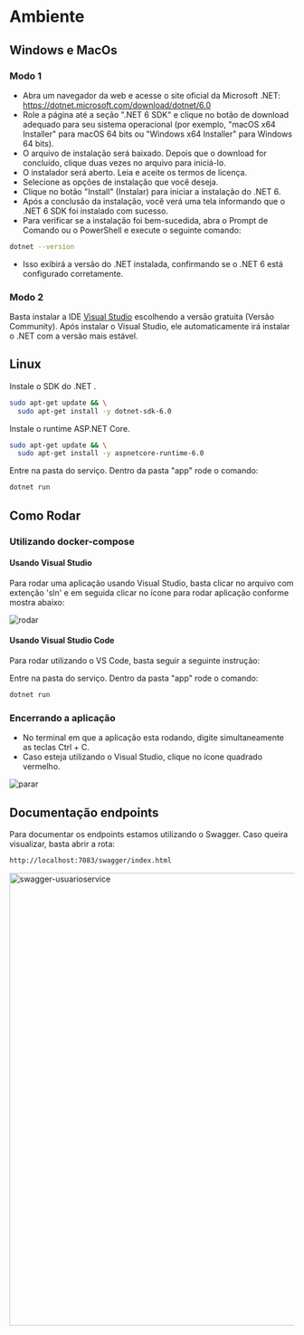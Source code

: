 # Ambiente

## Windows e MacOs

### Modo 1

- Abra um navegador da web e acesse o site oficial da Microsoft .NET: 
https://dotnet.microsoft.com/download/dotnet/6.0
- Role a página até a seção ".NET 6 SDK" e clique no botão de download adequado 
para seu sistema operacional (por exemplo, "macOS x64 Installer" para macOS 64 bits
 ou  "Windows x64 Installer" para Windows 64 bits).
- O arquivo de instalação será baixado. Depois que o download for concluído, 
clique duas vezes no arquivo para iniciá-lo.
- O instalador será aberto. Leia e aceite os termos de licença.
- Selecione as opções de instalação que você deseja.
- Clique no botão "Install" (Instalar) para iniciar a instalação do .NET 6.
- Após a conclusão da instalação, você verá uma tela informando que o .NET 6 SDK
 foi instalado com sucesso.
- Para verificar se a instalação foi bem-sucedida, abra o Prompt de Comando ou o
 PowerShell e execute o seguinte comando:

```bash
dotnet --version
```

- Isso exibirá a versão do .NET instalada, confirmando se o .NET 6 está configurado corretamente.

### Modo 2

Basta instalar a IDE 
[Visual Studio](https://visualstudio.microsoft.com/pt-br/free-developer-offers/)
escolhendo a versão gratuita (Versão Community). Após instalar o Visual Studio, 
ele automaticamente irá instalar o .NET com a versão mais estável.

## Linux

Instale o SDK do .NET .

```bash
sudo apt-get update && \
  sudo apt-get install -y dotnet-sdk-6.0
```

Instale o runtime ASP.NET Core.

```bash
sudo apt-get update && \
  sudo apt-get install -y aspnetcore-runtime-6.0
```

Entre na pasta do serviço. Dentro da pasta "app" rode o comando:

```bash
dotnet run
```

## Como Rodar

### Utilizando docker-compose

#### Usando Visual Studio

Para rodar uma aplicação usando Visual Studio, basta clicar no arquivo com 
extenção 'sln' e em seguida clicar no ícone para rodar aplicação conforme mostra
 abaixo:

![rodar](https://github.com/fga-eps-mds/2023.1-Dnit-EscolaService/assets/54676096/c7f08d0f-e1e7-45ab-b5a4-bbf1089ce1d8)

#### Usando Visual Studio Code

Para rodar utilizando o VS Code, basta seguir a seguinte instrução:

Entre na pasta do serviço. Dentro da pasta "app" rode o comando:

```bash
dotnet run
```

### Encerrando a aplicação

- No terminal em que a aplicação esta rodando, digite simultaneamente as teclas Ctrl + C. 
- Caso esteja utilizando o Visual Studio, clique no ícone quadrado vermelho.

![parar](https://github.com/fga-eps-mds/2023.1-Dnit-EscolaService/assets/54676096/45aedf91-bfb3-4475-afeb-6111a6feabe8)

## Documentação endpoints

Para documentar os endpoints estamos utilizando o Swagger. Caso queira visualizar, basta abrir a rota: 

```bash
http://localhost:7083/swagger/index.html
```

<img width="200" src="https://github.com/fga-eps-mds/2023.1-Dnit-UsuarioService/assets/54676096/2b2b5fef-7b52-4f40-ab91-c391aaae5d76" alt="swagger-usuarioservice" style="width:800px;">

